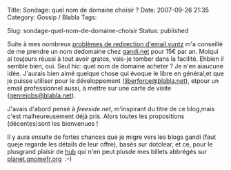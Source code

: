 Title: Sondage: quel nom de domaine choisir ?
Date: 2007-09-26 21:35
Category: Gossip / Blabla
Tags: <?xml version="1.0" encoding="utf-8"?>

Slug: sondage-quel-nom-de-domaine-choisir
Status: published

Suite à mes nombreux [problèmes de redirection d'email](\%22/post/2007/01/11/Fed-up-with-ulimitcom\%22),[vuntz](\%22http://www.vuntz.net/\%22) m'a conseillé de me prendre un nom dedomaine chez [gandi.net](\%22http://www.gandi.net/\%22) pour 15€ par an. Moiqui ai toujours réussi à tout avoir gratos, vais-je tomber dans la facilité. Ehbien il semble bien, oui. Seul hic: quel nom de domaine acheter ? Je n'en aiaucune idée. J'aurais bien aimé quelque chose qui évoque le libre en général,et que je puisse utiliser pour le développement (liberforce@blabla.net), etpour un email professionnel aussi, à mettre sur une carte de visite (genrejobs@blabla.net).  
  
J'avais d'abord pensé à *freeside.net*, m'inspirant du titre de ce blog,mais c'est malheureusement déjà pris. Alors toutes les propositions (décentes)sont les bienvenues !  
  
Il y aura ensuite de fortes chances que je migre vers les blogs gandi (faut queje regarde les détails de leur offre), basés sur dotclear, et ce, pour le plusgrand plaisir de [hub](\%22http://www.figuiere.net/\%22) qui n'en peut plusde mes billets abbrégés sur [planet.gnomefr.org](\%22http://planet.gnomefr.org/\%22)  :-)
